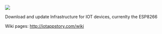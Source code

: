 <img src="https://github.com/SensorsIot/IOTAppstory.com/blob/master/readme.jpg"/>

Download and update Infrastructure for IOT devices, currenlty the ESP8266

Wiki pages: http://iotappstory.com/wiki
